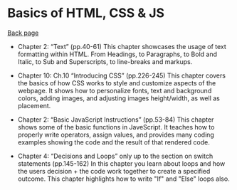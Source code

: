 # Basics of HTML, CSS & JS

[Back page](/201-notes.md)

- Chapter 2: “Text” (pp.40-61)
    This chapter showcases the usage of text formatting within HTML. From Headings, to Paragraphs, to Bold and Italic, to Sub and Superscripts, to line-breaks and markups. 


- Chapter 10: Ch.10 “Introducing CSS” (pp.226-245)
    This chapter covers the basics of how CSS works to style and customize aspects of the webpage. It shows how to personalize fonts, text and background colors, adding images, and adjusting images height/width, as well as placement.


- Chapter 2: “Basic JavaScript Instructions” (pp.53-84)
    This chapter shows some of the basic functions in JaveScript. It teaches how to properly write operators, assign values, and provides many coding examples showing the code and the result of that rendered code.

- Chapter 4: “Decisions and Loops” only up to the section on switch statements (pp.145-162)
    In this chapter you learn about loops and how the users decision + the code work together to create a specified outcome. This chapter highlights how to write "If" and "Else" loops also.